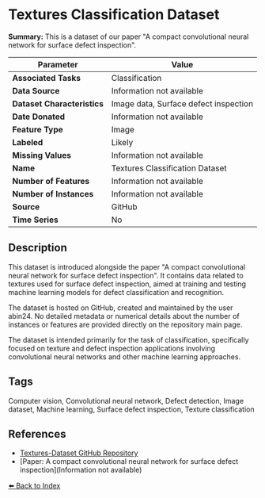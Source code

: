 # Textures Classification Dataset

**Summary:** This is a dataset of our paper "A compact convolutional neural network for surface defect inspection".

| Parameter | Value |
| --- | --- |
| **Associated Tasks** | Classification |
| **Data Source** | Information not available |
| **Dataset Characteristics** | Image data, Surface defect inspection |
| **Date Donated** | Information not available |
| **Feature Type** | Image |
| **Labeled** | Likely |
| **Missing Values** | Information not available |
| **Name** | Textures Classification Dataset |
| **Number of Features** | Information not available |
| **Number of Instances** | Information not available |
| **Source** | GitHub |
| **Time Series** | No |

## Description

This dataset is introduced alongside the paper "A compact convolutional neural network for surface defect inspection". It contains data related to textures used for surface defect inspection, aimed at training and testing machine learning models for defect classification and recognition.

The dataset is hosted on GitHub, created and maintained by the user abin24. No detailed metadata or numerical details about the number of instances or features are provided directly on the repository main page.

The dataset is intended primarily for the task of classification, specifically focused on texture and defect inspection applications involving convolutional neural networks and other machine learning approaches.

## Tags

Computer vision, Convolutional neural network, Defect detection, Image dataset, Machine learning, Surface defect inspection, Texture classification

## References

- [Textures-Dataset GitHub Repository](https://github.com/abin24/Textures-Dataset)
- [Paper: A compact convolutional neural network for surface defect inspection](Information not available)

[⬅️ Back to Index](../README.md)
